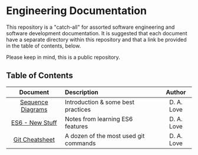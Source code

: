 # Engineering Documentation

This repository is a "catch-all" for assorted software engineering and software development documentation. It is suggested that each document have a separate directory within this repository and that a link be provided in the table of contents, below.

Please keep in mind, this is a public repository.

## Table of Contents

|      Document       | Description                           |   Author   |
|:-------------------:|:--------------------------------------|:----------:|
| [Sequence Diagrams] | Introduction & some best practices    | D. A. Love |
| [ES6 - New Stuff]   | Notes from learning ES6 features      | D. A. Love |
| [Git Cheatsheet]    | A dozen of the most used git commands | D. A. Love |

[Sequence Diagrams]: ./sequence_diagrams/doc/Sequence_Diagrams.md
[ES6 - New Stuff]:   ./ES6_notes/ES6_notes.md
[Git Cheatsheet]:    ./git_cheatsheet/git_cheatsheet.md

